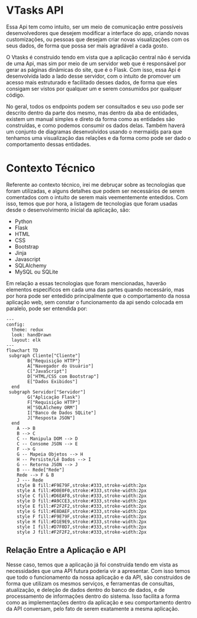# VTasks API

Essa Api tem como intuito, ser um meio de comunicação entre possíveis desenvolvedores que desejem modificar
a interface do app, criando novas customizações, ou pessoas que desejam criar novas visualizações com os seus dados, 
de forma que possa ser mais agradável a cada gosto.

O Vtasks é construido tendo em vista que a aplicação central não é servida de uma Api, mas sim por meio de um servidor web
que é responsável por gerar as páginas dinâmicas do site, que é o Flask. Com isso, essa Api é desenvolvida lado a lado desse 
servidor, com o intuito de promover um acesso mais estruturado e facilitado desses dados, de forma que eles consigam ser vistos por qualquer um e serem consumidos por qualquer código.

No geral, todos os endpoints podem ser consultados e seu uso pode ser descrito dentro da parte dos mesmo, mas dentro da aba
de entidades, existem um manual simples e direto da forma como as entidades são construídas, e como podemos consumir os 
dados delas. Também haverá um conjunto de diagramas desenvolvidos usando o mermaidjs para que tenhamos uma visualização das relações e da forma como pode ser dado o comportamento dessas entidades.


# Contexto Técnico
Referente ao contexto técnico, irei me debruçar sobre as tecnologias que foram utilizadas, e alguns detalhes que podem ser 
necessários de serem comentados com o intuito de serem mais veementemente entedidos. Com isso, temos que por hora, a listagem de tecnologias que foram usadas desde o desenvolvimento inicial da aplicação, são:

- Python
- Flask
- HTML
- CSS
- Bootstrap
- Jinja
- Javascript
- SQLAlchemy
- MySQL ou SQLite


Em relação a essas tecnologias que foram mencionadas, haverão elementos específicos em cada uma das partes quando necessário,
mas por hora pode ser entedido principalmente que o comportamento da nossa aplicação web, sem constar o funcionamento da api 
sendo colocada em paralelo, pode ser entendida por:

```mermaid
---
config:
  theme: redux
  look: handDrawn
  layout: elk
---
flowchart TD
 subgraph Cliente["Cliente"]
        B{"Requisição HTTP"}
        A["Navegador do Usuário"]
        C["JavaScript"]
        D["HTML/CSS com Bootstrap"]
        E["Dados Exibidos"]
  end
 subgraph Servidor["Servidor"]
        G("Aplicação Flask")
        F["Requisição HTTP"]
        H["SQLAlchemy ORM"]
        I["Banco de Dados SQLite"]
        J["Resposta JSON"]
  end
    A --> B
    B --> C
    C -- Manipula DOM --> D
    C -- Consome JSON --> E
    F --> G
    G -- Mapeia Objetos --> H
    H -- Persiste/Lê Dados --> I
    G -- Retorna JSON --> J
    B --- Rede["Rede"]
    Rede --> F & B
    J --- Rede
    style B fill:#F9E79F,stroke:#333,stroke-width:2px
    style A fill:#D0E0F0,stroke:#333,stroke-width:2px
    style C fill:#D6EAF8,stroke:#333,stroke-width:2px
    style D fill:#A9CCE3,stroke:#333,stroke-width:2px
    style E fill:#F2F2F2,stroke:#333,stroke-width:2px
    style G fill:#E8DAEF,stroke:#333,stroke-width:2px
    style F fill:#F9E79F,stroke:#333,stroke-width:2px
    style H fill:#D1E9E9,stroke:#333,stroke-width:2px
    style I fill:#D7F0D7,stroke:#333,stroke-width:2px
    style J fill:#F2F2F2,stroke:#333,stroke-width:2px
```

## Relação Entre a Aplicação e API
Nesse caso, temos que a aplicação já foi construída tendo em vista as necessidades que uma API futura poderia vir a apresentar.
Com isso temos que todo o funcionamento da nossa aplicação e da API, são construídos de forma que utilizam os 
mesmos serviços, e ferramentas de consultas, atualização, e deleção de dados dentro do banco de dados, e de 
processamento de informações dentro do sistema. Isso facilita a forma como as implementações dentro da aplicação e seu 
comportamento dentro da API conversam, pelo fato de serem exatamente a mesma aplicação.
